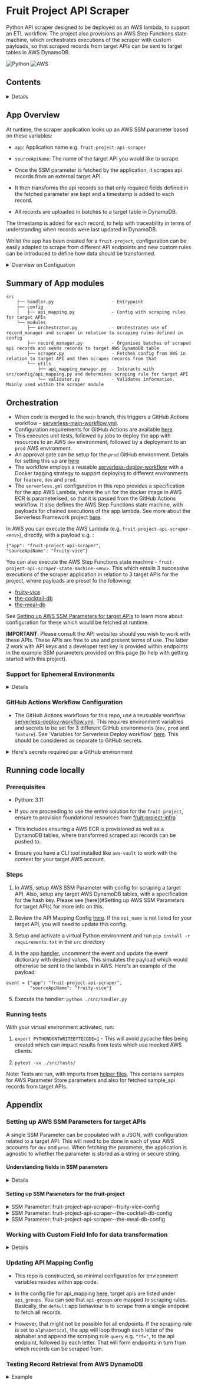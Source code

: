 # Fruit Project API Scraper

Python API scraper designed to be deployed as an AWS lambda, to support an ETL workflow. The project also provisions an AWS Step Functions state machine, which orchestrates executions of the scraper with custom payloads, so that scraped records from target APIs can be sent to target tables in AWS DynamoDB.

![Python](https://img.shields.io/badge/python-3670A0?style=for-the-badge&logo=python&logoColor=ffdd54)
![AWS](https://img.shields.io/badge/AWS-%23FF9900.svg?style=for-the-badge&logo=amazon-aws&logoColor=white)

## Contents

<details>

- [App Overview](#app-overview)
- [Summary of App modules](#summary-of-app-modules)
- [Orchestration](#orchestration)
  - [GitHub Actions Workflow Configuration](#github-actions-workflow-configuration)
- [Running code locally](#running-code-locally)
  - [Prerequisites](#prerequisites)
  - [Steps](#steps)
  - [Running tests](#running-tests)
- [Appendix](#appendix)
  - [Setting up AWS SSM Parameters for target APIs](#setting-up-aws-ssm-parameters-for-target-apis)
  - [Working with Custom Field Info for data transformation](#working-with-custom-field-info-for-data-transformation)
  - [Updating API Mapping Config](#updating-api-mapping-config)
  - [Testing Record Retrieval from AWS DynamoDB](#testing-record-retrieval-from-aws-dynamodb)

</details>

## App Overview

At runtime, the scraper application looks up an AWS SSM parameter based on these variables:

- `app`: Application name e.g. `fruit-project-api-scraper`
- `sourceApiName`: The name of the target API you would like to scrape.

- Once the SSM parameter is fetched by the application, it scrapes api records from an external target API.
- It then transforms the api records so that only required fields defined in the fetched parameter are kept and a timestamp is added to each record.
- All records are uploaded in batches to a target table in DynamoDB.

The timestamp is added for each record, to help with traceability in terms of understanding when records were last updated in DynamoDB.

Whilst the app has been created for a `fruit-project`, configuration can be easily adapted to scrape from different API endpoints and new custom rules can be introduced to define how data should be transformed.

<details>

<summary>Overview on Configuation</summary>

- When you setup your SSM parameter, the parameter name should have the format: `${app}--{sourceApiScraper}-config`.
- The parameter provides environment variables in a json to be fetched during runtime. See [here](#setting-up-aws-ssm-parameter-for-target-api)
- There is also [additional API mapping configuration](#updating-api-mapping-config) in app code which can be updated to define scraping rules for target APIs.

</details>

## Summary of App modules

```
src
    ├── handler.py                      - Entrypoint
    ├── config
    │   ├── api_mapping.py              - Config with scraping rules for target APIs
    └── modules
        ├── orchestrator.py             - Orchestrates use of record_manager and scraper in relation to scraping rules defined in config
        ├── record_manager.py           - Organises batches of scraped api records and sends records to target AWS DynamoDB table
        ├── scraper.py                  - Fetches config from AWS in relation to target API and then scrapes records from that
        └── utils
            ├── api_mapping_manager.py  - Interacts with src/config/api_mapping.py and determines scraping rule for target API
            └── validator.py            - Validates information. Mainly used within the scraper module
```

## Orchestration

- When code is merged to the `main` branch, this triggers a GitHub Actions workflow - [serverless-main-workflow.yml](.github/workflows/serverless-main-workflow.yml).
- Configuration requirements for GitHub Actions are available [here](#github-actions-workflow-configuration)
- This executes unit tests, followed by jobs to deploy the app with resources to an AWS `dev` environment, followed by a deployment to an `prod` AWS environment.
- An approval gate can be setup for the `prod` GitHub environment. Details for setting this up are [here](https://docs.github.com/en/actions/managing-workflow-runs/reviewing-deployments#bypassing-environment-protection-rules)
- The workflow employs a reusable [serverless-deploy-workflow](https://github.com/KremzeeqOrg/gha-reusable-workflows/blob/main/.github/workflows/serverless-deploy-workflow.yml) with a Docker tagging strategy to support deploying to different environments for `feature`, `dev` and `prod`.
- The `serverless.yml` configuration in this repo provides a specification for the app AWS Lambda, where the uri for the docker image in AWS ECR is parameterised, so that it is passed from the GitHub Actions workflow. It also defines the AWS Step Functions state machine, with payloads for chained executions of the app lambda. See more about the Serverless Framework project [here](https://www.serverless.com/framework).

In AWS you can execute the AWS Lambda (e.g. `fruit-project-api-scraper-<env>`), directly, with a payload e.g. :

```
{"app": "fruit-project-api-scraper",
"sourceApiName": "fruity-vice"}
```

You can also execute the AWS Step Functions state machine - `fruit-project-api-scraper-state-machine-<env>`. This which entails 3 successive executions of the scraper application in relation to 3 target APIs for the project, where payloads are preset fo the following:

- [fruity-vice](https://www.fruityvice.com/)
- [the-cocktail-db](https://www.thecocktaildb.com/)
- [the-meal-db](https://www.themealdb.com/)

See [Setting up AWS SSM Parameters for target APIs](#setting-up-aws-ssm-parameter-for-target-api) to learn more about configuration for these which would be fetched at runtime.

**IMPORTANT**: Please consult the API websites should you wish to work with these APIs. These APIs are free to use and present terms of use. The latter 2 work with API keys and a developer test key is provided within endpoints in the example SSM parameters provided on this page (to help with getting started with this project).

### Support for Ephemeral Environments

<details>

- When you raise a PR against the `main` branch, tag it with a `deploy` label to test out a docker build and deployment to the GitHub `feature` environment. This will provision resources as per the `serverless.yml` file and the resources will include `feature` in their name. The related workflow is [here](./.github/workflows/serverless-feature-workflow.yml)
- When PRs are closed, a [teardown workflow](./.github/workflows/serverless-feature-teardown.yml) is triggered to destroy the cloudformation stack provisioned for the `feature` environment.
- The `fruit-project` relies on `feature` deployments being provisoned to the same AWS environment as the `dev` AWS account.
- The lambda and state machine for the `feature` deployment will push api records to the same DynamoDB tables as the `dev` environment.

</details>

### GitHub Actions Workflow Configuration

- The GitHub Actions workflows for this repo, use a reusuable workflow [serverless-deploy-workflow.yml](https://github.com/KremzeeqOrg/gha-reusable-workflows/blob/main/.github/workflows/serverless-deploy-workflow.yml). This requires environment variables and secrets to be set for 3 different GitHub environments (`dev`, `prod` and `feature`). See 'Variables for Serverless Deploy workflow' [here](https://github.com/KremzeeqOrg/gha-reusable-workflows/tree/main#environment-variables). This should be considered as separate to GitHub secrets.

<details>
<summary>Here's secrets required per a GitHub environment</summary>

| Field                     | Explanation                                                                                                                                                                                                                                                                                                                                                                        |
| ------------------------- | ---------------------------------------------------------------------------------------------------------------------------------------------------------------------------------------------------------------------------------------------------------------------------------------------------------------------------------------------------------------------------------- |
| `AWS_REGION`              | Target AWS region e.g `eu-west-2`                                                                                                                                                                                                                                                                                                                                                  |
| `AWS_ACCOUNT_ID`          | ID for target AWS account.                                                                                                                                                                                                                                                                                                                                                         |
| `AWS_GITHUB_ACTIONS_ROLE` | This is a AWS IAM role with a trust policy, which enables GitHub as a OIDC provider to assume the role with certain permissions. A policy should also be attached to the role, applying the 'principle of least privilege'. Please consult this [AWS blog](https://aws.amazon.com/blogs/security/use-iam-roles-to-connect-github-actions-to-actions-in-aws/) for further guidance. |
| `DOCKERHUB_TOKEN`         | Docker Hub token can be created. [Details here](https://docs.docker.com/security/for-developers/access-tokens/)                                                                                                                                                                                                                                                                    |
| `SERVERLESS_ACCESS_KEY`   | Serverless Access Key can be created on the [serverless](https://www.serverless.com/framework) website when you log in and navigate to settings                                                                                                                                                                                                                                    |

</details>

## Running code locally

### Prerequisites

- Python: 3.11

- If you are proceeding to use the entire solution for the `fruit-project`, ensure to provision foundational resources from [fruit-project-infra](https://github.com/KremzeeqOrg/fruit-project-infra)
- This includes ensuring a AWS ECR is provisioned as well as a DynamoDB tables, where transformed scraped api records can be pushed to.
- Ensure you have a CLI tool installed like `aws-vault` to work with the context for your target AWS account.

### Steps

1. In AWS, setup AWS SSM Parameter with config for scraping a target API. Also, setup any target AWS DynamoDB tables, with a specification for the hash key. Please see [here](#Setting up AWS SSM Parameters for target APIs) for more info on this.

2. Review the API Mapping Config [here](#updating-api-mapping-config). If the `api_name` is not listed for your target API, you will need to update this config.

3. Setup and activate a virtual Python environment and run `pip install -r requirements.txt` in the `src` directory

4. In the app [handler](./src/handler.py), uncomment the event and update the event dictionary with desired values. This simulates the payload which would otherwise be sent to the lambda in AWS. Here's an example of the payload:

```
event = {"app": "fruit-project-api-scraper",
         "sourceApiName": "fruity-vice"}
```

5. Execute the handler: `python ./src/handler.py`

### Running tests

With your virtual environment activated, run:

1. `export PYTHONDONTWRITEBYTECODE=1` - This will avoid pycache files being created which can impact results from tests which use mocked AWS clients.

2. `pytest -vv ./src/tests/`

Note: Tests are run, with imports from [helper files](./src/helper_files/). This contains samples for AWS Parameter Store parameters and also for fetched sample_api records from target APIs.

## Appendix

### Setting up AWS SSM Parameters for target APIs

A single SSM Parameter can be populated with a JSON, with configuration related to a target API. This will need to be done in each of your AWS accounts for `dev` and `prod`. When fetching the parameter, the application is agnostic to whether the parameter is stored as a string or secure string.

#### Understanding fields in SSM parameters

<details>

| Field                    | Explanation                                                                                                                                                                           |
| ------------------------ | ------------------------------------------------------------------------------------------------------------------------------------------------------------------------------------- |
| `source_api`             | This should be the same as `sourceApiName`.                                                                                                                                           |
| `auth_header`            | Some APIs may require an authorization header specifying a key and authentication token. It can be populated as "{}" if it is not needed.                                             |
| `custom_field_info`      | Specify any parameters to help with custom data transformation. See [Working with Custom Field Info for data transformation](#working-with-custom-field-info-for-data-transformation) |
| `source_api_endpoint`    | Target API endpoint to scrape.                                                                                                                                                        |
| `source_api_records_key` | A dictionary key under which api records can be found if they are not directly avalailable from a list scraped from an endpoint.                                                      |
| `required_fields`        | Specify all the fields you would like to preserve for scraped records. Fields not specified are removed as part of the transformation stage.                                          |
| `field_mapping`          | A mapping where keys can be renamed as per values from this dictionary to serve as fields for records.                                                                                |
| `dynamo_db_config`       | Specify the target DynamoDB table and hash_key. Basically, this serves as the primary key, which records can be deduped by.                                                           |

</details>

#### Setting up SSM Parameters for the fruit-project

<details>
<summary>SSM Parameter: fruit-project-api-scraper--fruity-vice-config</summary>

```
{
    "source_api": "fruity-vice",
    "auth_header": {},
    "custom_field_info" : {},
    "source_api_endpoint": "https://www.fruityvice.com/api/fruit/all",
    "source_api_records_key": "",
    "field_mapping": {
                      "id" : "id",
                      "name" : "name",
                      "family" : "family",
                      "genus" : "genus",
                      "order" : "order"
    },
    "dynamo_db_config" : { "table" : "fruit", "hash_key": "name"}
}
```

</details>

<details>
<summary>SSM Parameter: fruit-project-api-scraper--the-cocktail-db-config</summary>

```
{
    "source_api": "the-cocktail-db",
    "auth_header": {},
    "source_api_endpoint": "https://www.thecocktaildb.com/api/json/v1/1/search.php",
    "source_api_records_key": "drinks",
    "custom_field_info" : {"ingredient_max_count" : 15},
    "field_mapping": {
                      "idDrink": "id",
                      "strDrink": "name",
                      "strAlcoholic": "alcoholic",
                      "strGlass": "glass",
                      "strInstructions": "instructions",
                      "strDrinkThumb": "thumbnail_link",
                      "strIngredient1": "ingredient_1",
                      "strIngredient2": "ingredient_2",
                      "strIngredient3": "ingredient_3",
                      "strIngredient4": "ingredient_4",
                      "strIngredient5": "ingredient_5",
                      "strIngredient6": "ingredient_6",
                      "strIngredient7": "ingredient_7",
                      "strIngredient8": "ingredient_8",
                      "strIngredient9": "ingredient_9",
                      "strIngredient10": "ingredient_10",
                      "strIngredient11": "ingredient_11",
                      "strIngredient12": "ingredient_12",
                      "strIngredient13": "ingredient_13",
                      "strIngredient14": "ingredient_14",
                      "strIngredient15": "ingredient_15",
                      "strMeasure1": "measure_1",
                      "strMeasure2": "measure_2",
                      "strMeasure3": "measure_3",
                      "strMeasure4": "measure_4",
                      "strMeasure5": "measure_5",
                      "strMeasure6": "measure_6",
                      "strMeasure7": "measure_7",
                      "strMeasure8": "measure_8",
                      "strMeasure9": "measure_9",
                      "strMeasure10": "measure_10",
                      "strMeasure11": "measure_11",
                      "strMeasure12": "measure_12",
                      "strMeasure13": "measure_13",
                      "strMeasure14": "measure_14",
                      "strMeasure15": "measure_15",
                      "strImageSource": "image_source",
                      "strImageAttribution": "image_attribution",
                      "strCreativeCommonsConfirmed": "creative_commons_confirmed"
                      },
    "dynamo_db_config": {
                          "table": "cocktail-recipes",
                          "hash_key": "name"
                        }
}
```

</details>

<details>
<summary>SSM Parameter: fruit-project-api-scraper--the-meal-db-config</summary>

```
{
    "source_api": "the-meal-db",
    "auth_header": {},
    "custom_field_info" : {"ingredient_max_count" : 20},
    "source_api_endpoint": "https://www.themealdb.com/api/json/v1/1/search.php",
    "source_api_records_key" : "meals",
    "field_mapping": {
                      "idMeal": "id",
                      "strMeal": "name",
                      "strCategory": "dessert",
                      "strArea": "food_origin",
                      "strInstructions": "instructions",
                      "strMealThumb": "thumbnail_link",
                      "strYoutube": "youtube_link",
                      "strIngredient1": "ingredient_1",
                      "strIngredient2": "ingredient_2",
                      "strIngredient3": "ingredient_3",
                      "strIngredient4": "ingredient_4",
                      "strIngredient5": "ingredient_5",
                      "strIngredient6": "ingredient_6",
                      "strIngredient7": "ingredient_7",
                      "strIngredient8": "ingredient_8",
                      "strIngredient9": "ingredient_9",
                      "strIngredient10": "ingredient_10",
                      "strIngredient11": "ingredient_11",
                      "strIngredient12": "ingredient_12",
                      "strIngredient13": "ingredient_13",
                      "strIngredient14": "ingredient_14",
                      "strIngredient15": "ingredient_15",
                      "strIngredient16": "ingredient_16",
                      "strIngredient17": "ingredient_17",
                      "strIngredient18": "ingredient_18",
                      "strIngredient19": "ingredient_19",
                      "strIngredient20": "ingredient_20",
                      "strMeasure1": "measure_1",
                      "strMeasure2": "measure_2",
                      "strMeasure3": "measure_3",
                      "strMeasure4": "measure_4",
                      "strMeasure5": "measure_5",
                      "strMeasure6": "measure_6",
                      "strMeasure7": "measure_7",
                      "strMeasure8": "measure_8",
                      "strMeasure9": "measure_9",
                      "strMeasure10": "measure_10",
                      "strMeasure11": "measure_11",
                      "strMeasure12": "measure_12",
                      "strMeasure13": "measure_13",
                      "strMeasure14": "measure_14",
                      "strMeasure15": "measure_15",
                      "strMeasure16": "measure_16",
                      "strMeasure17": "measure_17",
                      "strMeasure18": "measure_18",
                      "strMeasure19": "measure_19",
                      "strMeasure20": "measure_20",
                      "strSource": "source",
                      "strImageSource": "image_source",
                      "strCreativeCommonsConfirmed": "creative_commons_confirmed"
    },
    "dynamo_db_config": {
                          "table": "food-recipes",
                          "hash_key": "name"
    }
}
```

</details>

### Working with Custom Field Info for data transformation

<details>

As an example, you can see `"custom_field_info" : {"ingredient_max_count" : 20}` is set for the example SSM parameter for `fruit-project-api-scraper--the-meal-db-config`.

Basically, in the [record_manager](./src/modules/record_manager.py) module, there is function - `transform_data_for_upload`. Within that, there is a clause to check if `ingredient_max_count` is nested under `custom_field_info"`. If it is present, the function `prepare_ingredients_doc` is executed for each record related to a recipe. The `ingredient_max_count` represents the number of iterations needed to search through all the ingredient and measure keys as per the SSM parameter `field_mapping` to construct a new field for `ingredients` with both ingredients and measures. Prior to uploading to DynamoDB, the ingredients field e.g. for `Vegetarian Chilli`, would look like this:

```
[ { "measure_1" : "400g" , "ingredient_1" : "Roasted Vegetables" }, {"measure_2" : "1 can ", "ingredient_2" : "Kidney Beans" }, { "ingredient_3" : "Chopped Tomatoes", "measure_3" : "1 can " },   {"measure_4" : "1 Packet", "ingredient_4" : "Mixed Grain" } ]
```

This is as opposed to having 20 fields respectively for measures and ingredients e.g. `measure_1`, `ingredient_1`, `measure_2`, `ingredient_2` etc. The same transformative logic is applied for `the-cocktail-db`.

NB. Once the data is uploaded to DynamoDB, the data is automatically tranformed by DynamoDB with a tagging stratgey so it can manage and index data efficiently. The data will look like this:

```
[ { "M" : { "measure_1" : { "S" : "400g" }, "ingredient_1" : { "S" : "Roasted Vegetables" } } }, { "M" : { "measure_2" : { "S" : "1 can " }, "ingredient_2" : { "S" : "Kidney Beans" } } }, { "M" : { "ingredient_3" : { "S" : "Chopped Tomatoes" }, "measure_3" : { "S" : "1 can " } } }, { "M" : { "measure_4" : { "S" : "1 Packet" }, "ingredient_4" : { "S" : "Mixed Grain" } } } ]
```

- Each list item is a dictionary, so it's represented as a Map ("M").
- Within each Map, each key-value pair is stored, with the value being represented by its type. Since all values are strings, they are stored as "S" (String) types.

</details>

### Updating API Mapping Config

- This repo is constructed, so minimal configuration for envieonment variables resides within app code.

- In the config file for api_mapping [here](./src/config/api_mapping.py), target apis are listed under `api_groups`. You can see that `api-groups` are mapped to scraping rules. Basically, the `default` app behaviour is to scrape from a single endpoint to fetch all records.
- However, that might not be possible for all endpoints. If the scraping rule is set to `alphabetical`, the app will loop through each letter of the alphabet and append the scraping rule `query` e.g. `"?f="`, to the api endpoint, followed by each letter. That will form endpoints in turn from which records can be scraped from.

### Testing Record Retrieval from AWS DynamoDB

<details>
<summary>Example</summary>

```
aws dynamodb get-item \
    --table-name fruit \
    --key '{"name": {"N": "Strawberry"}}' \

```

</details>

